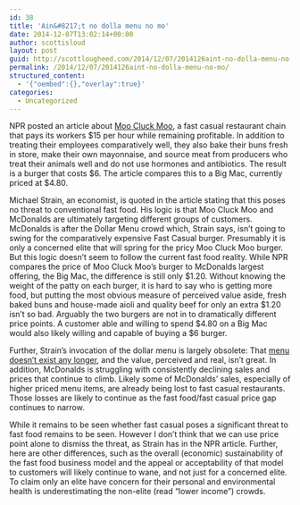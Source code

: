 ```yaml
---
id: 38
title: 'Ain&#8217;t no dolla menu no mo'
date: 2014-12-07T13:02:14+00:00
author: scottisloud
layout: post
guid: http://scottlougheed.com/2014/12/07/2014126aint-no-dolla-menu-no-mo/
permalink: /2014/12/07/2014126aint-no-dolla-menu-no-mo/
structured_content:
  - '{"oembed":{},"overlay":true}'
categories:
  - Uncategorized
---
```

NPR posted an article about [Moo Cluck Moo](http://www.npr.org/blogs/thesalt/2014/12/04/368442087/a-burger-joint-pays-15-an-hour-and-yes-its-making-money?utm_medium=RSS&utm_campaign=thesalt), a fast casual restaurant chain that pays its workers $15 per hour while remaining profitable. In addition to treating their employees comparatively well, they also bake their buns fresh in store, make their own mayonnaise, and source meat from producers who treat their animals well and do not use hormones and antibiotics. The result is a burger that costs $6. The article compares this to a Big Mac, currently priced at $4.80.

Michael Strain, an economist, is quoted in the article stating that this poses no threat to conventional fast food. His logic is that Moo Cluck Moo and McDonalds are ultimately targeting different groups of customers. McDonalds is after the Dollar Menu crowd which, Strain says, isn&#8217;t going to swing for the comparatively expensive Fast Casual burger. Presumably it is only a concerned elite that will spring for the pricy Moo Cluck Moo burger. But this logic doesn&#8217;t seem to follow the current fast food reality. While NPR compares the price of Moo Cluck Moo&#8217;s burger to McDonalds largest offering, the Big Mac, the difference is still only $1.20. Without knowing the weight of the patty on each burger, it is hard to say who is getting more food, but putting the most obvious measure of perceived value aside, fresh baked buns and house-made aioli and quality beef for only an extra $1.20 isn&#8217;t so bad. Arguably the two burgers are not in to dramatically different price points. A customer able and willing to spend $4.80 on a Big Mac would also likely willing and capable of buying a $6 burger.

Further, Strain&#8217;s invocation of the dollar menu is largely obsolete: That [menu doesn&#8217;t exist any longer](http://articles.chicagotribune.com/2013-08-11/business/ct-biz-0811-mcdonalds-stratton-20130811_1_dollar-menu-jeff-stratton-u-s-same-store-sales), and the value, perceived and real, isn&#8217;t great. In addition, McDonalds is struggling with consistently declining sales and prices that continue to climb. Likely some of McDonalds&#8217; sales, especially of higher priced menu items, are already being lost to fast casual restaurants. Those losses are likely to continue as the fast food/fast casual price gap continues to narrow.

While it remains to be seen whether fast casual poses a significant threat to fast food remains to be seen. However I don&#8217;t think that we can use price point alone to dismiss the threat, as Strain has in the NPR article. Further, here are other differences, such as the overall (economic) sustainability of the fast food business model and the appeal or acceptability of that model to customers will likely continue to wane, and not just for a concerned elite. To claim only an elite have concern for their personal and environmental health is underestimating the non-elite (read &#8220;lower income&#8221;) crowds.
